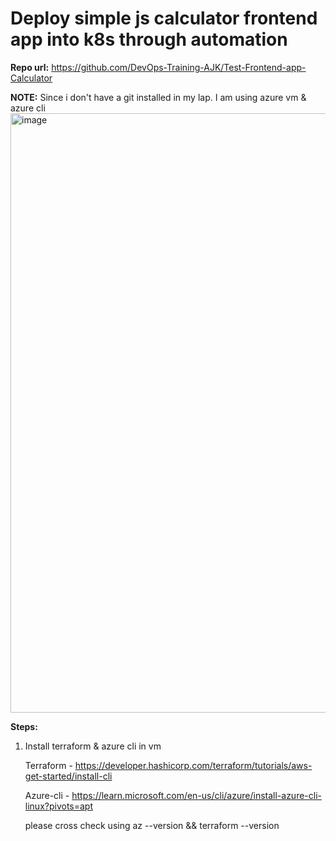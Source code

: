 # Deploy simple js calculator frontend app into k8s through automation
**Repo url:** https://github.com/DevOps-Training-AJK/Test-Frontend-app-Calculator


**NOTE:** Since i don't have a git installed in my lap. I am using azure vm & azure cli
<img width="959" alt="image" src="https://github.com/user-attachments/assets/68746793-b2d7-440f-ae5d-a6eed3deebeb" />

**Steps:**
1. Install terraform & azure cli in vm
   
   Terraform - https://developer.hashicorp.com/terraform/tutorials/aws-get-started/install-cli
   
   Azure-cli - https://learn.microsoft.com/en-us/cli/azure/install-azure-cli-linux?pivots=apt
   
   please cross check using   az --version  && terraform --version
   
